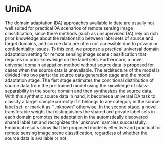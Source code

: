 # UniDA
The domain adaptation (DA) approaches available to date are usually not well suited for practical DA scenarios of remote sensing image classification, since these methods (such as unsupervised DA) rely on rich prior knowledge about the relationship between label sets of source and target domains, and source data are often not accessible  due to privacy or confidentiality issues. To this end, we propose a practical universal domain adaptation setting for remote sensing image scene classification that requires no prior knowledge on the label sets. Furthermore,  a novel universal domain adaptation method without source data is proposed for cases when the source data is unavailable. The architecture of the model is divided into two parts: the source data generation stage and the model adaptation stage. The first stage estimates the conditional distribution of source data from the pre-trained model using the knowledge of class-separability in the source domain and then synthesizes the source data. With this synthetic source data in hand, it becomes a universal DA task to classify a target sample correctly if it belongs to any category in the source label set, or mark it as ``unknown" otherwise. In the second stage, a novel transferable weight that distinguishes the shared and private label sets in each domain promotes the adaptation in the automatically discovered shared label set and recognizes the 'unknown' samples successfully. Empirical results show that the proposed model is effective and practical for remote sensing image scene classification, regardless of whether the source data is available or not.
